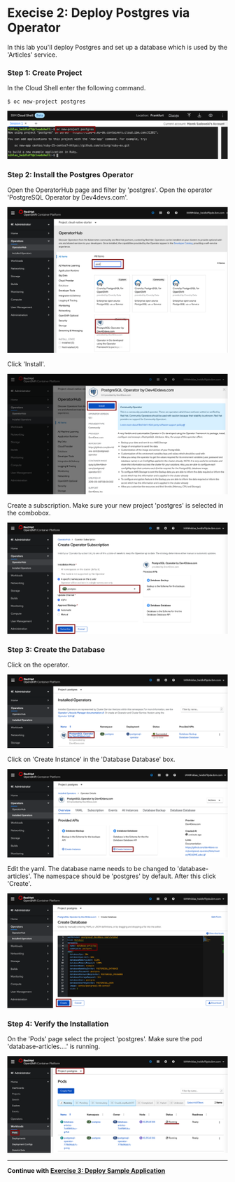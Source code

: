 # Execise 2: Deploy Postgres via Operator

In this lab you'll deploy Postgres and set up a database which is used by the 'Articles' service.

### Step 1: Create Project

In the Cloud Shell enter the following command.

```
$ oc new-project postgres
```

![](../../images/setup-postgres1.png)

### Step 2: Install the Postgres Operator

Open the OperatorHub page and filter by 'postgres'. Open the operator 'PostgreSQL Operator by Dev4devs.com'.

![](../../images/setup-postgres2.png)

Click 'Install'.

![](../../images/setup-postgres3.png)

Create a subscription. Make sure your new project 'postgres' is selected in the combobox.

![](../../images/setup-postgres4.png)

### Step 3: Create the Database

Click on the operator.

![](../../images/setup-postgres5.png)

Click on 'Create Instance' in the 'Database Database' box.

![](../../images/setup-postgres6.png)

Edit the yaml. The database name needs to be changed to  'database-articles'. The namespace should be 'postgres' by default. After this click 'Create'.

![](../../images/setup-postgres7.png)

### Step 4: Verify the Installation 

On the 'Pods' page select the project 'postgres'. Make sure the pod 'database-articles....' is running.

![](../../images/setup-postgres10.png)

---

__Continue with [Exercise 3: Deploy Sample Application](exercise-03.md)__
